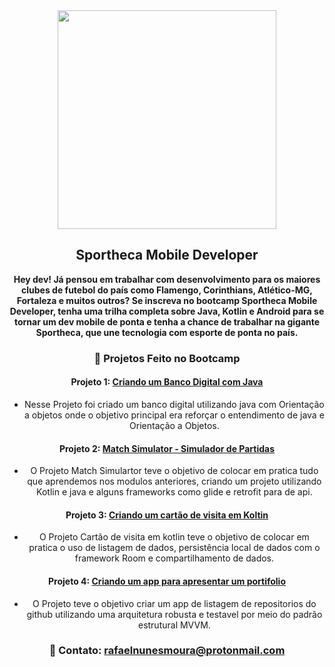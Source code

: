 <div align="center">
	<img src="https://hermes.digitalinnovation.one/tracks/fc241876-5384-4d19-b1ed-e92a689e1c8f.png" width="350">
<div/>

 ## Sportheca Mobile Developer
**Hey dev! Já pensou em trabalhar com desenvolvimento para os maiores clubes de futebol do país como Flamengo, Corinthians, Atlético-MG, Fortaleza e muitos outros? Se inscreva no bootcamp Sportheca Mobile Developer, tenha uma trilha completa sobre Java, Kotlin e Android para se tornar um dev mobile de ponta e tenha a chance de trabalhar na gigante Sportheca, que une tecnologia com esporte de ponta no país.**

### 📱 Projetos Feito no Bootcamp

#### Projeto 1: [Criando um Banco Digital com Java](link)
- Nesse Projeto foi criado um banco digital utilizando java com Orientação a objetos onde o objetivo principal era reforçar o entendimento de java e Orientação a Objetos.


#### Projeto 2: [Match Simulator - Simulador de Partidas](link)
- O Projeto Match Simulartor teve o objetivo de  colocar em pratica tudo que aprendemos nos modulos anteriores,  criando um projeto utilizando Kotlin e java e alguns frameworks como glide e retrofit para   de api.


#### Projeto 3: [Criando um cartão de visita em Koltin ](link)
- O Projeto Cartão de visita em kotlin teve o objetivo de colocar em pratica o uso de listagem de dados,  persistência local de dados com o framework Room e compartilhamento de dados.


#### Projeto 4: [Criando um app para apresentar um portifolio](link)
- O Projeto teve o objetivo criar um app de listagem de repositorios do github utilizando uma arquitetura robusta e testavel por meio do padrão estrutural MVVM.

###  :email: Contato: rafaelnunesmoura@protonmail.com
